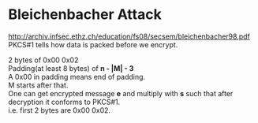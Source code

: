 # Bleichenbacher Attack  
http://archiv.infsec.ethz.ch/education/fs08/secsem/bleichenbacher98.pdf  
PKCS#1 tells how data is packed before we encrypt.  

2 bytes of 0x00 0x02  
Padding(at least 8 bytes) of **n - |M| - 3**  
A 0x00 in padding means end of padding.  
M starts after that.  
One can get encrypted message **e** and multiply with **s** such that after decryption it conforms to PKCS#1.  
i.e. first 2 bytes are 0x00 0x02.
